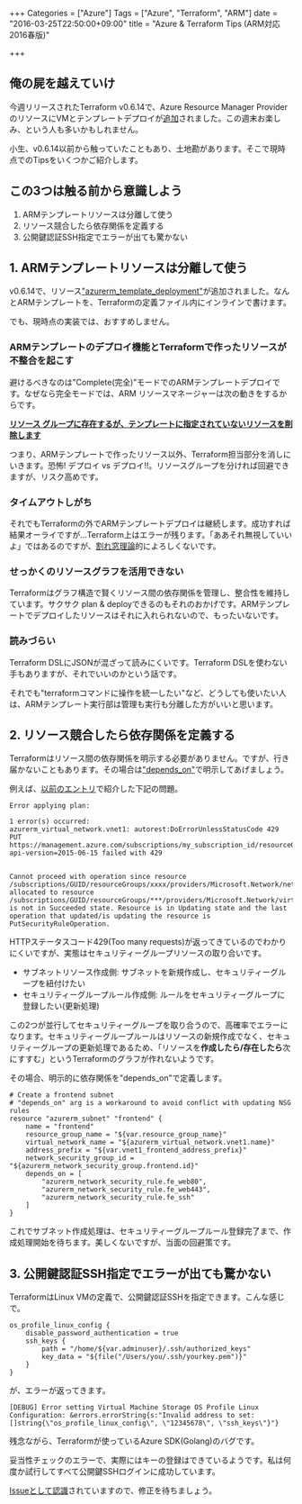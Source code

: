 +++
Categories = ["Azure"]
Tags = ["Azure", "Terraform", "ARM"]
date = "2016-03-25T22:50:00+09:00"
title = "Azure & Terraform Tips (ARM対応 2016春版)"

+++

## 俺の屍を越えていけ
今週リリースされたTerraform v0.6.14で、Azure Resource Manager ProviderのリソースにVMとテンプレートデプロイが[追加](https://github.com/hashicorp/terraform/blob/v0.6.14/CHANGELOG.md)されました。この週末お楽しみ、という人も多いかもしれません。

小生、v0.6.14以前から触っていたこともあり、土地勘があります。そこで現時点でのTipsをいくつかご紹介します。

## この3つは触る前から意識しよう
1. ARMテンプレートリソースは分離して使う
2. リソース競合したら依存関係を定義する
3. 公開鍵認証SSH指定でエラーが出ても驚かない

## 1. ARMテンプレートリソースは分離して使う
v0.6.14で、リソース["azurerm_template_deployment"](https://www.terraform.io/docs/providers/azurerm/r/template_deployment.html)が追加されました。なんとARMテンプレートを、Terraformの定義ファイル内にインラインで書けます。

でも、現時点の実装では、おすすめしません。

### ARMテンプレートのデプロイ機能とTerraformで作ったリソースが不整合を起こす
避けるべきなのは"Complete(完全)"モードでのARMテンプレートデプロイです。なぜなら完全モードでは、ARM リソースマネージャーは次の動きをするからです。

**[リソース グループに存在するが、テンプレートに指定されていないリソースを削除します](https://azure.microsoft.com/ja-jp/documentation/articles/resource-group-template-deploy/)**
  
つまり、ARMテンプレートで作ったリソース以外、Terraform担当部分を消しにいきます。恐怖! デプロイ vs デプロイ!!。リソースグループを分ければ回避できますが、リスク高めです。
  
### タイムアウトしがち
それでもTerraformの外でARMテンプレートデプロイは継続します。成功すれば結果オーライですが...Terraform上はエラーが残ります。「ああそれ無視していいよ」ではあるのですが、[割れ窓理論](https://ja.wikipedia.org/wiki/%E5%89%B2%E3%82%8C%E7%AA%93%E7%90%86%E8%AB%96)的によろしくないです。
  
### せっかくのリソースグラフを活用できない
Terraformはグラフ構造で賢くリソース間の依存関係を管理し、整合性を維持しています。サクサク plan & deployできるのもそれのおかげです。ARMテンプレートでデプロイしたリソースはそれに入れられないので、もったいないです。
  
### 読みづらい
Terraform DSLにJSONが混ざって読みにくいです。Terraform DSLを使わない手もありますが、それでいいのかという話です。  


それでも"terraformコマンドに操作を統一したい"など、どうしても使いたい人は、ARMテンプレート実行部は管理も実行も分離した方がいいと思います。

## 2. リソース競合したら依存関係を定義する
Terraformはリソース間の依存関係を明示する必要がありません。ですが、行き届かないこともあります。その場合は["depends_on"](https://www.terraform.io/intro/getting-started/dependencies.html)で明示してあげましょう。

例えば、[以前のエントリ](http://torumakabe.github.io/post/azure_terraform_429_workaround/)で紹介した下記の問題。

    Error applying plan:

    1 error(s) occurred:
    azurerm_virtual_network.vnet1: autorest:DoErrorUnlessStatusCode 429 PUT https://management.azure.com/subscriptions/my_subscription_id/resourceGroups/mygroup/providers/Microsoft.Network/virtualnetworks/vnet1?api-version=2015-06-15 failed with 429


    Cannot proceed with operation since resource /subscriptions/GUID/resourceGroups/xxxx/providers/Microsoft.Network/networkSecurityGroups/yyy allocated to resource /subscriptions/GUID/resourceGroups/***/providers/Microsoft.Network/virtualNetworks/yyy is not in Succeeded state. Resource is in Updating state and the last operation that updated/is updating the resource is PutSecurityRuleOperation. 

HTTPステータスコード429(Too many requests)が返ってきているのでわかりにくいですが、実態はセキュリティーグループリソースの取り合いです。

* サブネットリソース作成側: サブネットを新規作成し、セキュリティーグループを紐付けたい
* セキュリティーグループルール作成側: ルールをセキュリティーグループに登録したい(更新処理)

この2つが並行してセキュリティーグループを取り合うので、高確率でエラーになります。セキュリティーグループルールはリソースの新規作成でなく、セキュリティーグループの更新処理であるため、「リソースを**作成したら/存在したら**次にすすむ」というTerraformのグラフが作れないようです。

その場合、明示的に依存関係を"depends_on"で定義します。

    # Create a frontend subnet
    # "depends_on" arg is a workaround to avoid conflict with updating NSG rules 
    resource "azurerm_subnet" "frontend" {
        name = "frontend"
        resource_group_name = "${var.resource_group_name}"
        virtual_network_name = "${azurerm_virtual_network.vnet1.name}"
        address_prefix = "${var.vnet1_frontend_address_prefix}"
        network_security_group_id = "${azurerm_network_security_group.frontend.id}"
        depends_on = [
            "azurerm_network_security_rule.fe_web80",
            "azurerm_network_security_rule.fe_web443",
            "azurerm_network_security_rule.fe_ssh"
        ]
    }
    
これでサブネット作成処理は、セキュリティーグループルール登録完了まで、作成処理開始を待ちます。美しくないですが、当面の回避策です。

## 3. 公開鍵認証SSH指定でエラーが出ても驚かない

TerraformはLinux VMの定義で、公開鍵認証SSHを指定できます。こんな感じで。

    os_profile_linux_config {
        disable_password_authentication = true
        ssh_keys {
            path = "/home/${var.adminuser}/.ssh/authorized_keys"
            key_data = "${file("/Users/you/.ssh/yourkey.pem")}"
        }
    }

が、エラーが返ってきます。

    [DEBUG] Error setting Virtual Machine Storage OS Profile Linux Configuration: &errors.errorString{s:"Invalid address to set: []string{\"os_profile_linux_config\", \"12345678\", \"ssh_keys\"}"}

残念ながら、Terraformが使っているAzure SDK(Golang)のバグです。

妥当性チェックのエラーで、実際にはキーの登録はできているようです。私は何度か試行してすべて公開鍵SSHログインに成功しています。

[Issueとして認識](https://github.com/hashicorp/terraform/issues/5793)されていますので、修正を待ちましょう。